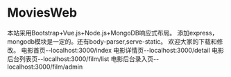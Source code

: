 # MoviesWeb
本站采用Bootstrap+Vue.js+Node.js+MongoDB响应式布局。
添加express，mongodb模块是一定的。还有body-parser,serve-static。
欢迎大家的下载和修改。
电影首页--localhost:3000/index
电影详情页--localhost:3000/detail
电影后台列表页--localhost:3000/film/list
电影后台录入页--localhost:3000/film/admin
